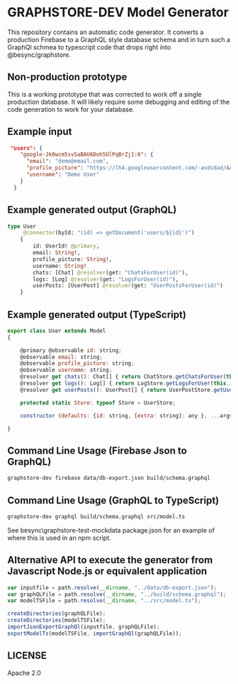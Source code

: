 
# GRAPHSTORE-DEV Model Generator

This repository contains an automatic code generator.  It converts a production Firebase to a GraphQL style database schema and in turn such a GraphQl schmea to typescript code that drops right into @besync/graphstore.

## Non-production prototype

This is a working prototype that was corrected to work off a single production database.   It will likely require some debugging and editing of the code generation to work for your database.

## Example input

```json
 "users": {
    "google-Jk0wcm5svSaBAU6Doh5UlPqBrZj1:0": {
      "email": "demo@email.com",
      "profile_picture": "https://lh4.googleusercontent.com/-asdsdad/AAAAAAAAAAI/AAAAAAAAAJY/dfqq8tfiGoA/photo.jpg",
      "username": "Demo User"
    }
  }
```

## Example generated output (GraphQL)

```graphql
type User 
     @connector(byId: "(id) => getDocument('users/${id}')")
    {
        id: UserId! @primary,
        email: String!,
        profile_picture: String!,
        username: String!
        chats: [Chat] @resolver(get: "ChatsForUser(id)"),
        logs: [Log] @resolver(get: "LogsForUser(id)"),
        userPosts: [UserPost] @resolver(get: "UserPostsForUser(id)")
    }
```

## Example generated output (TypeScript)

```js
export class User extends Model 
{

    @primary @observable id: string;
    @observable email: string;
    @observable profile_picture: string;
    @observable username: string;
    @resolver get chats(): Chat[] { return ChatStore.getChatsForUser(this.id); };
    @resolver get logs(): Log[] { return LogStore.getLogsForUser(this.id); };
    @resolver get userPosts(): UserPost[] { return UserPostStore.getUserPostsForUser(this.id); };

    protected static Store: typeof Store = UserStore;

    constructor (defaults: {id: string, [extra: string]: any }, ...args) { super(defaults, ...args); } 

}
```

## Command Line Usage (Firebase Json to GraphQL)

``` bash
graphstore-dev firebase data/db-export.json build/schema.graphql
```

## Command Line Usage (GraphQL to TypeScript)

``` bash
graphstore-dev graphql build/schema.graphql src/model.ts
```

See besync\graphstore-test-mockdata package.json for an example of where this is used in an npm script.


## Alternative API to execute the generator from Javascript Node.js or equivalent application

``` js
var inputfile = path.resolve(__dirname, "../data/db-export.json");
var graphQLFile = path.resolve(__dirname, "../build/schema.graphql");
var modelTSFile = path.resolve(__dirname, "../src/model.ts");

createDirectories(graphQLFile);
createDirectories(modelTSFile);
importJsonExportGraphQl(inputfile, graphQLFile);
exportModelTs(modelTSFile, importGraphQl(graphQLFile));
```

## LICENSE

Apache 2.0
